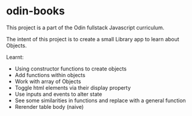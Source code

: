 # odin-books

This project is a part of the Odin fullstack Javascript curriculum.

The intent of this project is to create a small Library app to learn about Objects.

Learnt:

- Using constructor functions to create objects
- Add functions within objects
- Work with array of Objects
- Toggle html elements via their display property
- Use inputs and events to alter state
- See some similarities in functions and replace with a general function
- Rerender table body (naive)
